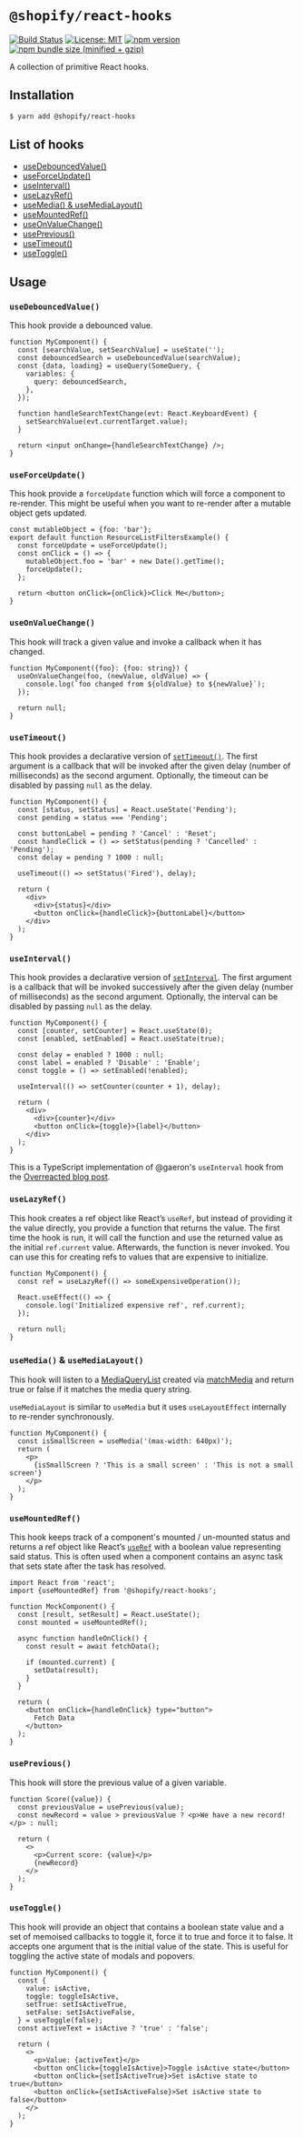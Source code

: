 # `@shopify/react-hooks`

[![Build Status](https://travis-ci.org/Shopify/quilt.svg?branch=master)](https://travis-ci.org/Shopify/quilt)
[![License: MIT](https://img.shields.io/badge/License-MIT-green.svg)](LICENSE.md) [![npm version](https://badge.fury.io/js/%40shopify%2Freact-hooks.svg)](https://badge.fury.io/js/%40shopify%2Freact-hooks.svg) [![npm bundle size (minified + gzip)](https://img.shields.io/bundlephobia/minzip/@shopify/react-hooks.svg)](https://img.shields.io/bundlephobia/minzip/@shopify/react-hooks.svg)

A collection of primitive React hooks.

## Installation

```bash
$ yarn add @shopify/react-hooks
```

## List of hooks

- [useDebouncedValue()](#usedebouncedvalue)
- [useForceUpdate()](#useforceupdate)
- [useInterval()](#useinterval)
- [useLazyRef()](#uselazyref)
- [useMedia() & useMediaLayout()](#usemedia--usemedialayout)
- [useMountedRef()](#usemountedref)
- [useOnValueChange()](#useonvaluechange)
- [usePrevious()](#useprevious)
- [useTimeout()](#usetimeout)
- [useToggle()](#usetoggle)

## Usage

### `useDebouncedValue()`

This hook provide a debounced value.

```tsx
function MyComponent() {
  const [searchValue, setSearchValue] = useState('');
  const debouncedSearch = useDebouncedValue(searchValue);
  const {data, loading} = useQuery(SomeQuery, {
    variables: {
      query: debouncedSearch,
    },
  });

  function handleSearchTextChange(evt: React.KeyboardEvent) {
    setSearchValue(evt.currentTarget.value);
  }

  return <input onChange={handleSearchTextChange} />;
}
```

### `useForceUpdate()`

This hook provide a `forceUpdate` function which will force a component to re-render. This might be useful when you want to re-render after a mutable object gets updated.

```tsx
const mutableObject = {foo: 'bar'};
export default function ResourceListFiltersExample() {
  const forceUpdate = useForceUpdate();
  const onClick = () => {
    mutableObject.foo = 'bar' + new Date().getTime();
    forceUpdate();
  };

  return <button onClick={onClick}>Click Me</button>;
}
```

### `useOnValueChange()`

This hook will track a given value and invoke a callback when it has changed.

```tsx
function MyComponent({foo}: {foo: string}) {
  useOnValueChange(foo, (newValue, oldValue) => {
    console.log(`foo changed from ${oldValue} to ${newValue}`);
  });

  return null;
}
```

### `useTimeout()`

This hook provides a declarative version of [`setTimeout()`](https://developer.mozilla.org/en-US/docs/Web/API/WindowOrWorkerGlobalScope/setTimeout). The first argument is a callback that will be invoked after the given delay (number of milliseconds) as the second argument. Optionally, the timeout can be disabled by passing `null` as the delay.

```tsx
function MyComponent() {
  const [status, setStatus] = React.useState('Pending');
  const pending = status === 'Pending';

  const buttonLabel = pending ? 'Cancel' : 'Reset';
  const handleClick = () => setStatus(pending ? 'Cancelled' : 'Pending');
  const delay = pending ? 1000 : null;

  useTimeout(() => setStatus('Fired'), delay);

  return (
    <div>
      <div>{status}</div>
      <button onClick={handleClick}>{buttonLabel}</button>
    </div>
  );
}
```

### `useInterval()`

This hook provides a declarative version of [`setInterval`](https://developer.mozilla.org/en-US/docs/Web/API/WindowOrWorkerGlobalScope/setInterval). The first argument is a callback that will be invoked successively after the given delay (number of milliseconds) as the second argument. Optionally, the interval can be disabled by passing `null` as the delay.

```tsx
function MyComponent() {
  const [counter, setCounter] = React.useState(0);
  const [enabled, setEnabled] = React.useState(true);

  const delay = enabled ? 1000 : null;
  const label = enabled ? 'Disable' : 'Enable';
  const toggle = () => setEnabled(!enabled);

  useInterval(() => setCounter(counter + 1), delay);

  return (
    <div>
      <div>{counter}</div>
      <button onClick={toggle}>{label}</button>
    </div>
  );
}
```

This is a TypeScript implementation of @gaeron's `useInterval` hook from the [Overreacted blog post](https://overreacted.io/making-setinterval-declarative-with-react-hooks/#just-show-me-the-code).

### `useLazyRef()`

This hook creates a ref object like React’s `useRef`, but instead of providing it the value directly, you provide a function that returns the value. The first time the hook is run, it will call the function and use the returned value as the initial `ref.current` value. Afterwards, the function is never invoked. You can use this for creating refs to values that are expensive to initialize.

```tsx
function MyComponent() {
  const ref = useLazyRef(() => someExpensiveOperation());

  React.useEffect(() => {
    console.log('Initialized expensive ref', ref.current);
  });

  return null;
}
```

### `useMedia()` & `useMediaLayout()`

This hook will listen to a [MediaQueryList](https://developer.mozilla.org/en-US/docs/Web/API/MediaQueryList) created via [matchMedia](https://developer.mozilla.org/en-US/docs/Web/API/Window/matchMedia) and return true or false if it matches the media query string.

`useMediaLayout` is similar to `useMedia` but it uses `useLayoutEffect` internally to re-render synchronously.

```tsx
function MyComponent() {
  const isSmallScreen = useMedia('(max-width: 640px)');
  return (
    <p>
      {isSmallScreen ? 'This is a small screen' : 'This is not a small screen'}
    </p>
  );
}
```

### `useMountedRef()`

This hook keeps track of a component's mounted / un-mounted status and returns a ref object like React’s [`useRef`](https://reactjs.org/docs/hooks-reference.html#useref) with a boolean value representing said status. This is often used when a component contains an async task that sets state after the task has resolved.

```tsx
import React from 'react';
import {useMountedRef} from '@shopify/react-hooks';

function MockComponent() {
  const [result, setResult] = React.useState();
  const mounted = useMountedRef();

  async function handleOnClick() {
    const result = await fetchData();

    if (mounted.current) {
      setData(result);
    }
  }

  return (
    <button onClick={handleOnClick} type="button">
      Fetch Data
    </button>
  );
}
```

### `usePrevious()`

This hook will store the previous value of a given variable.

```tsx
function Score({value}) {
  const previousValue = usePrevious(value);
  const newRecord = value > previousValue ? <p>We have a new record!</p> : null;

  return (
    <>
      <p>Current score: {value}</p>
      {newRecord}
    </>
  );
}
```

### `useToggle()`

This hook will provide an object that contains a boolean state value and a set of memoised callbacks to toggle it, force it to true and force it to false. It accepts one argument that is the initial value of the state. This is useful for toggling the active state of modals and popovers.

```tsx
function MyComponent() {
  const {
    value: isActive,
    toggle: toggleIsActive,
    setTrue: setIsActiveTrue,
    setFalse: setIsActiveFalse,
  } = useToggle(false);
  const activeText = isActive ? 'true' : 'false';

  return (
    <>
      <p>Value: {activeText}</p>
      <button onClick={toggleIsActive}>Toggle isActive state</button>
      <button onClick={setIsActiveTrue}>Set isActive state to true</button>
      <button onClick={setIsActiveFalse}>Set isActive state to false</button>
    </>
  );
}
```
